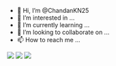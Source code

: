 - 👋 Hi, I’m @ChandanKN25
- 👀 I’m interested in ...
- 🌱 I’m currently learning ...
- 💞️ I’m looking to collaborate on ...
- 📫 How to reach me ...

<!---
ChandanKN25/ChandanKN25 is a ✨ special ✨ repository because its `README.md` (this file) appears on your GitHub profile.
You can click the Preview link to take a look at your changes.
--->
<img src="https://activity-graph.herokuapp.com/graph?username=Ashutosh00710&theme=react-dark">
<img src="https://github-readme-stats.vercel.app/api?username=ChandanKN25&count_private=true">
<img src ="https://github-readme-stats.vercel.app/api/top-langs/?username=ChandanKN25&layout=compact">
